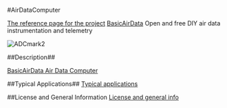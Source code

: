 #AirDataComputer

[The reference page for the project](http://www.basicairdata.eu/projects/airdatacomputer/)
[BasicAirData](http://www.basicairdata.eu) Open and free DIY air data instrumentation and telemetry

![ADCmark2](https://cloud.githubusercontent.com/assets/7497614/7475591/d1a1be7e-f348-11e4-87ee-d39615d35f27.jpg)

##Description##

[BasicAirData Air Data Computer](http://www.basicairdata.eu/projects/airdatacomputer/)

##Typical Applications##
[Typical applications](https://github.com/BasicAirData/AirDataComputer/blob/master/Software/applications.md)

##License and General Information
[License and general info](https://github.com/BasicAirData/Document-Templates/blob/master/general-info.md)
